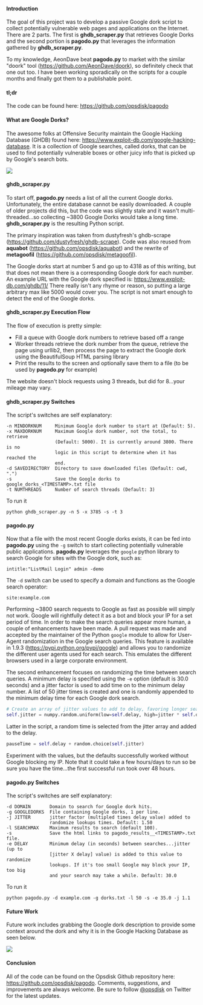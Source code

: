 #### Introduction

The goal of this project was to develop a passive Google dork script to collect potentially vulnerable web pages and applications on the Internet.  There are 2 parts.  The first is **ghdb\_scraper.py** that retrieves Google Dorks and the second portion is **pagodo.py** that leverages the information gathered by **ghdb\_scraper.py**.

To my knowledge, AeonDave beat **pagodo.py** to market with the similar "doork" tool (https://github.com/AeonDave/doork), so definitely check that one out too.  I have been working sporadically on the scripts for a couple months and finally got them to a publishable point.

#### tl;dr

The code can be found here: https://github.com/opsdisk/pagodo

#### What are Google Dorks?

The awesome folks at Offensive Security maintain the Google Hacking Database (GHDB) found here: https://www.exploit-db.com/google-hacking-database.  It is a collection of Google searches, called dorks, that can be used to find potentially vulnerable boxes or other juicy info that is picked up by Google's search bots.  

![](/content/images/2016/08/pagodo_0.PNG)

#### ghdb_scraper.py

To start off, **pagodo.py** needs a list of all the current Google dorks.  Unfortunately, the entire database cannot be easily downloaded.  A couple of older projects did this, but the code was slightly stale and it wasn't multi-threaded...so collecting ~3800 Google Dorks would take a long time.  **ghdb_scraper.py** is the resulting Python script.

The primary inspiration was taken from dustyfresh's ghdb-scrape (https://github.com/dustyfresh/ghdb-scrape).  Code was also reused from **aquabot** (https://github.com/opsdisk/aquabot) and the rewrite of **metagoofil** (https://github.com/opsdisk/metagoofil).

The Google dorks start at number 5 and go up to 4318 as of this writing, but that does not mean there is a corresponding Google dork for each number.  An example URL with the Google dork specified is: https://www.exploit-db.com/ghdb/11/  There really isn't any rhyme or reason, so putting a large arbitrary max like 5000 would cover you.  The script is not smart enough to detect the end of the Google dorks.

#### ghdb_scraper.py Execution Flow

The flow of execution is pretty simple:

* Fill a queue with Google dork numbers to retrieve based off a range
* Worker threads retrieve the dork number from the queue, retrieve the page using urllib2, then process the page to extract the Google dork using the BeautifulSoup HTML parsing library
* Print the results to the screen and optionally save them to a file (to be used by **pagodo.py** for example)

The website doesn't block requests using 3 threads, but did for 8...your mileage may vary.

#### ghdb_scraper.py Switches

The script's switches are self explanatory:
      
    -n MINDORKNUM     Minimum Google dork number to start at (Default: 5).
    -x MAXDORKNUM     Maximum Google dork number, not the total, to retrieve
                      (Default: 5000). It is currently around 3800. There is no
                      logic in this script to determine when it has reached the
                      end.
    -d SAVEDIRECTORY  Directory to save downloaded files (Default: cwd, ".")
    -s                Save the Google dorks to google_dorks_<TIMESTAMP>.txt file
    -t NUMTHREADS     Number of search threads (Default: 3)


To run it

    python ghdb_scraper.py -n 5 -x 3785 -s -t 3

#### pagodo.py
Now that a file with the most recent Google dorks exists, it can be fed into **pagodo.py** using the `-g` switch to start collecting potentially vulnerable public applications.  **pagodo.py** leverages the `google` python library to search Google for sites with the Google dork, such as:

    intitle:"ListMail Login" admin -demo

The `-d` switch can be used to specify a domain and functions as the Google search operator:

    site:example.com  

Performing ~3800 search requests to Google as fast as possible will simply not work.  Google will rightfully detect it as a bot and block your IP for a set period of time.  In order to make the search queries appear more human, a couple of enhancements have been made.  A pull request was made and accepted by the maintainer of the Python `google` module to allow for User-Agent randomization in the Google search queries.  This feature is available in 1.9.3 (https://pypi.python.org/pypi/google) and allows you to randomize the different user agents used for each search.  This emulates the different browsers used in a large corporate environment.

The second enhancement focuses on randomizing the time between search queries.  A minimum delay is specified using the `-e` option (default is 30.0 seconds) and a jitter factor is used to add time on to the minimum delay number. A list of 50 jitter times is created and one is randomly appended to the minimum delay time for each Google dork search.  

```python
# Create an array of jitter values to add to delay, favoring longer search times.
self.jitter = numpy.random.uniform(low=self.delay, high=jitter * self.delay, size=(50,))
```

Latter in the script, a random time is selected from the jitter array and added to the delay.

```python
pauseTime = self.delay + random.choice(self.jitter)
```

Experiment with the values, but the defaults successfully worked without Google blocking my IP.  Note that it could take a few hours/days to run so be sure you have the time...the first successful run took over 48 hours. 

#### pagodo.py Switches
The script's switches are self explanatory:
      
    -d DOMAIN       Domain to search for Google dork hits.
    -g GOOGLEDORKS  File containing Google dorks, 1 per line.
    -j JITTER       jitter factor (multipled times delay value) added to
                    randomize lookups times. Default: 1.50
    -l SEARCHMAX    Maximum results to search (default 100).
    -s              Save the html links to pagodo_results__<TIMESTAMP>.txt file.
    -e DELAY        Minimum delay (in seconds) between searches...jitter (up to
                    [jitter X delay] value) is added to this value to randomize
                    lookups. If it's too small Google may block your IP, too big
                    and your search may take a while. Default: 30.0

To run it

    python pagodo.py -d example.com -g dorks.txt -l 50 -s -e 35.0 -j 1.1

#### Future Work

Future work includes grabbing the Google dork description to provide some context around the dork and why it is in the Google Hacking Database as seen below.

![](/content/images/2016/08/pagodo_1.PNG)

#### Conclusion

All of the code can be found on the Opsdisk Github repository here: https://github.com/opsdisk/pagodo.  Comments, suggestions, and improvements are always welcome.  Be sure to follow [@opsdisk](https://twitter.com/opsdisk) on Twitter for the latest updates. 
 